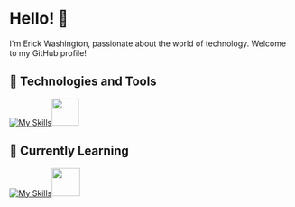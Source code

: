 # Hello! 👋

I'm Erick Washington, passionate about the world of technology. Welcome to my GitHub profile!

## 🔧 Technologies and Tools

[![My Skills](https://skillicons.dev/icons?i=linux,js,html,css,markdown,bash,vim,neovim,sublime,codepen,vscode,windows,mint)](https://skillicons.dev)<img src="https://github.com/userick17/userick17/assets/117551076/c31787c6-745b-4e34-8cfc-fd6db50b97a9](https://external-content.duckduckgo.com/iu/?u=https%3A%2F%2Flogodix.com%2Flogo%2F591231.png&f=1&nofb=1&ipt=7ef1b2c75194a72f34d0087468df01f0deccc3f826cb3f7459af644f45417cd1&ipo=images)https://external-content.duckduckgo.com/iu/?u=https%3A%2F%2Flogodix.com%2Flogo%2F591231.png&f=1&nofb=1&ipt=7ef1b2c75194a72f34d0087468df01f0deccc3f826cb3f7459af644f45417cd1&ipo=images" width="48" height="48">

## 🌱 Currently Learning

[![My Skills](https://skillicons.dev/icons?i=cs,react,python,arch,php,git,nodejs,docker,godot,discordjs,notion)](https://skillicons.dev)<img src="https://external-content.duckduckgo.com/iu/?u=https%3A%2F%2Fs3.amazonaws.com%2Fs3.timetoast.com%2Fpublic%2Fuploads%2Fphoto%2F15539529%2Fimage%2F5c462362fffaf041ad0d882a69b70187&f=1&nofb=1&ipt=f3c84b5e82afaeaf381c8315ab4b15173d3503bc713af9e5fcc8011fe63a87e5&ipo=images" width="50" height="50">

<!--## :computer:   Currently Status

<div>
   <a href="https://github.com/userick17">
   <img height="180em" src="https://github-readme-stats.vercel.app/api?username=userick17&show_icons=true&theme=transparent&include_all_commits=true&count_private=true"/>
   <img height="180em" src="https://github-readme-stats.vercel.app/api/top-langs/?username=userick17&layout=compact&langs_count=10&theme=transparent"/>
   </a>
</div>





